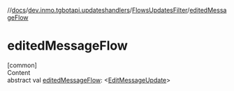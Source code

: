 //[docs](../../../index.md)/[dev.inmo.tgbotapi.updateshandlers](../index.md)/[FlowsUpdatesFilter](index.md)/[editedMessageFlow](edited-message-flow.md)



# editedMessageFlow  
[common]  
Content  
abstract val [editedMessageFlow](edited-message-flow.md): <[EditMessageUpdate](../../dev.inmo.tgbotapi.types.update/-edit-message-update/index.md)>  



